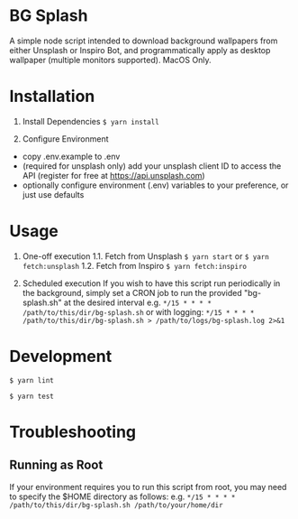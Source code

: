 # BG Splash
A simple node script intended to download background wallpapers from either Unsplash or Inspiro Bot, and programmatically apply as desktop wallpaper (multiple monitors supported). MacOS Only.


# Installation
1. Install Dependencies
`$ yarn install`

2. Configure Environment
- copy .env.example to .env
- (required for unsplash only) add your unsplash client ID to access the API (register for free at https://api.unsplash.com)
- optionally configure environment (.env) variables to your preference, or just use defaults


# Usage
1. One-off execution
1.1. Fetch from Unsplash
  `$ yarn start` or `$ yarn fetch:unsplash`
1.2. Fetch from Inspiro
  `$ yarn fetch:inspiro`

2. Scheduled execution
If you wish to have this script run periodically in the background, simply set a CRON job to run the provided "bg-splash.sh" at the desired interval
e.g. `*/15 * * * * /path/to/this/dir/bg-splash.sh`
  or with logging:
    `*/15 * * * * /path/to/this/dir/bg-splash.sh > /path/to/logs/bg-splash.log 2>&1`


# Development
`$ yarn lint`

`$ yarn test`


# Troubleshooting

## Running as Root
If your environment requires you to run this script from root, you may need to specify the $HOME directory as follows:
e.g. `*/15 * * * * /path/to/this/dir/bg-splash.sh /path/to/your/home/dir`